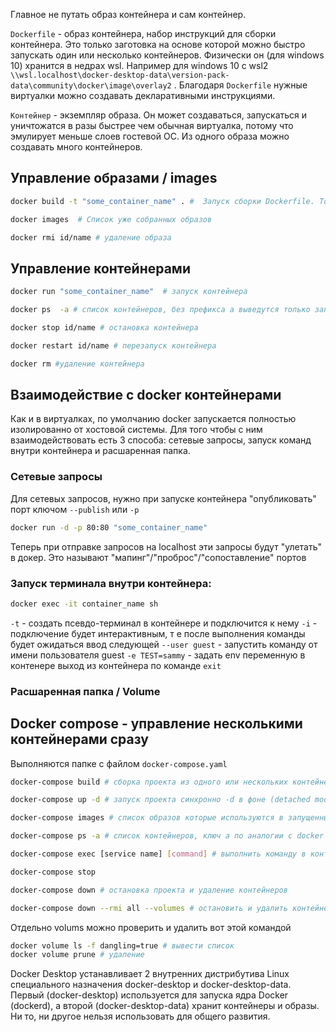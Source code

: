 Главное не путать образ контейнера и сам контейнер. 

`Dockerfile` -  образ контейнера,  набор инструкций для сборки контейнера.  Это только заготовка на основе которой можно быстро запускать один или несколько контейнеров.  Физически он (для windows 10) хранится в недрах wsl.  Например для  windows 10 c wsl2 `\\wsl.localhost\docker-desktop-data\version-pack-data\community\docker\image\overlay2` .  Благодаря  `Dockerfile` нужные виртуалки можно создавать декларативными инструкциями.  

`Контейнер`  - экземпляр образа. Он может создаваться, запускаться и уничтожатся в разы быстрее чем обычная виртуалка, потому что эмулирует меньше слоев гостевой ОС.  Из одного образа можно создавать много контейнеров.

## Управление образами / images

```bash
docker build -t "some_container_name" . #  Запуск сборки Dockerfile. Точка в конце команды - это указание что `Dockerfile` надо искать в текущей папке

docker images  # Список уже собранных образов

docker rmi id/name # удаление образа
```

## Управление контейнерами

```bash
docker run "some_container_name"  # запуск контейнера

docker ps  -a # список контейнеров, без префикса a выведутся только запущенные

docker stop id/name # остановка контейнера

docker restart id/name # перезапуск контейнера

docker rm #удаление контейнера
```


## Взаимодействие с docker контейнерами
Как и в виртуалках, по умолчанию docker запускается полностью изолированно от хостовой системы.  Для того чтобы с ним взаимодействовать есть 3 способа: сетевые запросы, запуск команд внутри контейнера и расшаренная папка.

### Сетевые запросы
Для сетевых запросов, нужно при запуске контейнера "опубликовать" порт ключом `--publish` или `-p`
```bash
docker run -d -p 80:80 "some_container_name"
```
Теперь при отправке запросов на localhost эти запросы будут "улетать" в докер. Это называют "мапинг"/"проброс"/"сопоставление" портов

### Запуск терминала внутри контейнера:
```bash
docker exec -it container_name sh
```
`-t` - создать псевдо-терминал в контейнере и подключится к нему 
`-i` - подключение будет интерактивным, т е  после выполнения команды будет ожидаться ввод следующей
`--user guest` - запустить команду от имени пользователя guest
`-e TEST=sammy` - задать env переменную в контенере
выход из контейнера по команде `exit`

### Расшаренная папка / Volume






## Docker compose - управление несколькими контейнерами сразу

Выполняются папке с файлом `docker-compose.yaml`
```bash
docker-compose build # сборка проекта из одного или нескольких контейнеров

docker-compose up -d # запуск проекта синхронно -d в фоне (detached mode)

docker-compose images # список образов которые используются в запущенных контейнерах

docker-compose ps -a # список контейнеров, ключ а по аналогии с docker ps

docker-compose exec [service name] [command] # выполнить команду в контейнере(по аналогии с командой docker)

docker-compose stop

docker-compose down # остановка проекта и удаление контейнеров

docker-compose down --rmi all --volumes # остановить и удалить контейнера(containers), образа(images) и хранилища(volums) связанные с данным docker-compose
```


Отдельно volums можно проверить и удалить вот этой командой
```bash
docker volume ls -f dangling=true # вывести список
docker volume prune # удаление
```

Docker Desktop устанавливает 2 внутренних дистрибутива Linux специального назначения docker-desktop и docker-desktop-data. Первый (docker-desktop) используется для запуска ядра Docker (dockerd), а второй (docker-desktop-data) хранит контейнеры и образы. Ни то, ни другое нельзя использовать для общего развития.




